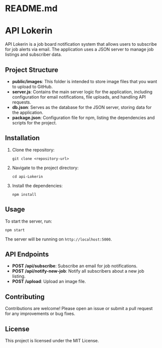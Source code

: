 # README.md

# API Lokerin

API Lokerin is a job board notification system that allows users to subscribe for job alerts via email. The application uses a JSON server to manage job listings and subscriber data.

## Project Structure

- **public/images**: This folder is intended to store image files that you want to upload to GitHub.
- **server.js**: Contains the main server logic for the application, including configuration for email notifications, file uploads, and handling API requests.
- **db.json**: Serves as the database for the JSON server, storing data for the application.
- **package.json**: Configuration file for npm, listing the dependencies and scripts for the project.

## Installation

1. Clone the repository:
   ```
   git clone <repository-url>
   ```

2. Navigate to the project directory:
   ```
   cd api-Lokerin
   ```

3. Install the dependencies:
   ```
   npm install
   ```

## Usage

To start the server, run:
```
npm start
```

The server will be running on `http://localhost:5000`.

## API Endpoints

- **POST /api/subscribe**: Subscribe an email for job notifications.
- **POST /api/notify-new-job**: Notify all subscribers about a new job listing.
- **POST /upload**: Upload an image file.

## Contributing

Contributions are welcome! Please open an issue or submit a pull request for any improvements or bug fixes.

## License

This project is licensed under the MIT License.